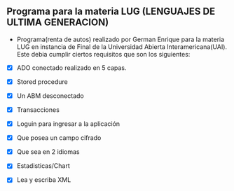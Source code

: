 ## Programa para la materia LUG (LENGUAJES DE ULTIMA GENERACION)

- Programa(renta de autos) realizado por German Enrique para la materia LUG en instancia de Final de la Universidad Abierta Interamericana(UAI).
Este debia cumplir ciertos requisitos que son los siguientes:

- [x] ADO conectado realizado en 5 capas.
- [x] Stored procedure
- [x] Un ABM desconectado
- [x] Transacciones
- [x] Loguin para ingresar a la aplicación
- [x] Que posea un campo cifrado
- [x] Que sea en 2 idiomas
- [x] Estadisticas/Chart
- [x] Lea y escriba XML

